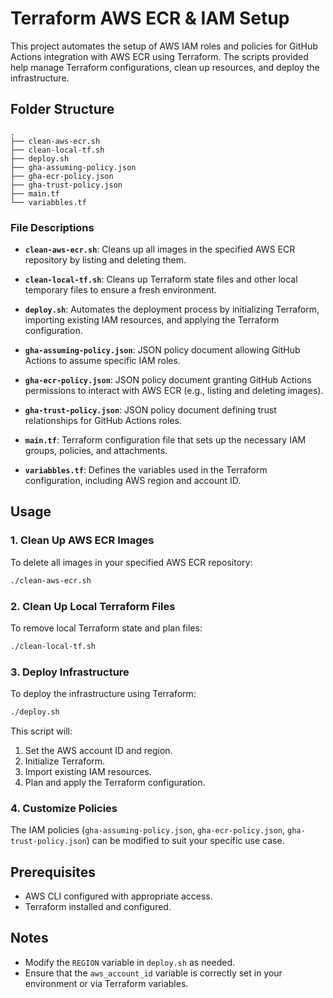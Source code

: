 # Terraform AWS ECR & IAM Setup

This project automates the setup of AWS IAM roles and policies for GitHub Actions integration with AWS ECR using Terraform. The scripts provided help manage Terraform configurations, clean up resources, and deploy the infrastructure.

## Folder Structure

```
.
├── clean-aws-ecr.sh
├── clean-local-tf.sh
├── deploy.sh
├── gha-assuming-policy.json
├── gha-ecr-policy.json
├── gha-trust-policy.json
├── main.tf
└── variabbles.tf
```

### File Descriptions

- **`clean-aws-ecr.sh`**: Cleans up all images in the specified AWS ECR repository by listing and deleting them.

- **`clean-local-tf.sh`**: Cleans up Terraform state files and other local temporary files to ensure a fresh environment.

- **`deploy.sh`**: Automates the deployment process by initializing Terraform, importing existing IAM resources, and applying the Terraform configuration.

- **`gha-assuming-policy.json`**: JSON policy document allowing GitHub Actions to assume specific IAM roles.

- **`gha-ecr-policy.json`**: JSON policy document granting GitHub Actions permissions to interact with AWS ECR (e.g., listing and deleting images).

- **`gha-trust-policy.json`**: JSON policy document defining trust relationships for GitHub Actions roles.

- **`main.tf`**: Terraform configuration file that sets up the necessary IAM groups, policies, and attachments.

- **`variabbles.tf`**: Defines the variables used in the Terraform configuration, including AWS region and account ID.

## Usage

### 1. Clean Up AWS ECR Images

To delete all images in your specified AWS ECR repository:

```bash
./clean-aws-ecr.sh
```

### 2. Clean Up Local Terraform Files

To remove local Terraform state and plan files:

```bash
./clean-local-tf.sh
```

### 3. Deploy Infrastructure

To deploy the infrastructure using Terraform:

```bash
./deploy.sh
```

This script will:

1. Set the AWS account ID and region.
2. Initialize Terraform.
3. Import existing IAM resources.
4. Plan and apply the Terraform configuration.

### 4. Customize Policies

The IAM policies (`gha-assuming-policy.json`, `gha-ecr-policy.json`, `gha-trust-policy.json`) can be modified to suit your specific use case.

## Prerequisites

- AWS CLI configured with appropriate access.
- Terraform installed and configured.

## Notes

- Modify the `REGION` variable in `deploy.sh` as needed.
- Ensure that the `aws_account_id` variable is correctly set in your environment or via Terraform variables.

